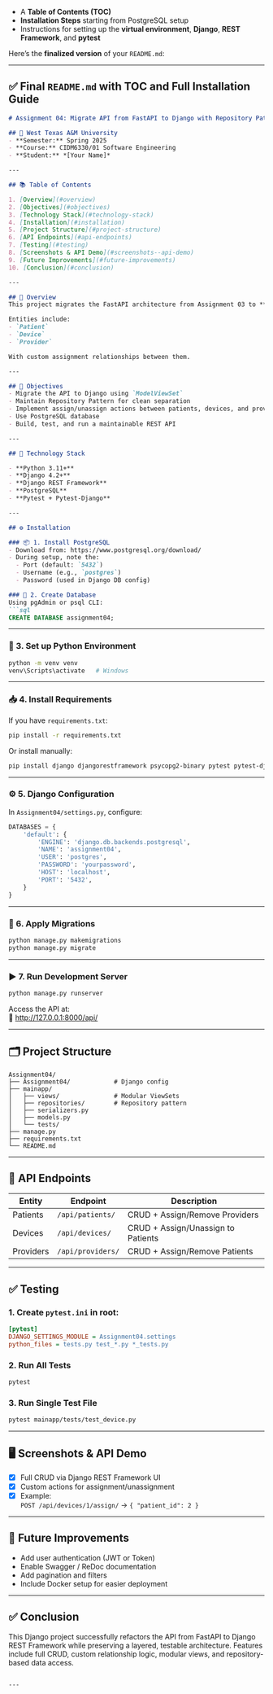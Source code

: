 

- A **Table of Contents (TOC)**  
- **Installation Steps** starting from PostgreSQL setup  
- Instructions for setting up the **virtual environment**, **Django**, **REST Framework**, and **pytest**

Here’s the **finalized version** of your `README.md`:

---

## ✅ Final `README.md` with TOC and Full Installation Guide

```markdown
# Assignment 04: Migrate API from FastAPI to Django with Repository Pattern

## 🏫 West Texas A&M University
- **Semester:** Spring 2025  
- **Course:** CIDM6330/01 Software Engineering  
- **Student:** *[Your Name]*

---

## 📚 Table of Contents

1. [Overview](#overview)  
2. [Objectives](#objectives)  
3. [Technology Stack](#technology-stack)  
4. [Installation](#installation)  
5. [Project Structure](#project-structure)  
6. [API Endpoints](#api-endpoints)  
7. [Testing](#testing)  
8. [Screenshots & API Demo](#screenshots--api-demo)  
9. [Future Improvements](#future-improvements)  
10. [Conclusion](#conclusion)

---

## 📘 Overview
This project migrates the FastAPI architecture from Assignment 03 to **Django** with **Django REST Framework**, while maintaining layered design and the repository pattern.

Entities include:
- `Patient`
- `Device`
- `Provider`

With custom assignment relationships between them.

---

## 🎯 Objectives
- Migrate the API to Django using `ModelViewSet`
- Maintain Repository Pattern for clean separation
- Implement assign/unassign actions between patients, devices, and providers
- Use PostgreSQL database
- Build, test, and run a maintainable REST API

---

## 🧰 Technology Stack

- **Python 3.11+**
- **Django 4.2+**
- **Django REST Framework**
- **PostgreSQL**
- **Pytest + Pytest-Django**

---

## ⚙️ Installation

### 📦 1. Install PostgreSQL
- Download from: https://www.postgresql.org/download/
- During setup, note the:
  - Port (default: `5432`)
  - Username (e.g., `postgres`)
  - Password (used in Django DB config)

### 🧪 2. Create Database
Using pgAdmin or psql CLI:
```sql
CREATE DATABASE assignment04;
```

---

### 🐍 3. Set up Python Environment
```bash
python -m venv venv
venv\Scripts\activate   # Windows
```

---

### 📥 4. Install Requirements
If you have `requirements.txt`:
```bash
pip install -r requirements.txt
```

Or install manually:
```bash
pip install django djangorestframework psycopg2-binary pytest pytest-django
```

---

### ⚙️ 5. Django Configuration

In `Assignment04/settings.py`, configure:

```python
DATABASES = {
    'default': {
        'ENGINE': 'django.db.backends.postgresql',
        'NAME': 'assignment04',
        'USER': 'postgres',
        'PASSWORD': 'yourpassword',
        'HOST': 'localhost',
        'PORT': '5432',
    }
}
```

---

### 🔄 6. Apply Migrations
```bash
python manage.py makemigrations
python manage.py migrate
```

---

### ▶️ 7. Run Development Server
```bash
python manage.py runserver
```

Access the API at:  
📍 http://127.0.0.1:8000/api/

---

## 🗂️ Project Structure

```
Assignment04/
├── Assignment04/            # Django config
├── mainapp/
│   ├── views/               # Modular ViewSets
│   ├── repositories/        # Repository pattern
│   ├── serializers.py
│   ├── models.py
│   └── tests/
├── manage.py
├── requirements.txt
└── README.md
```

---

## 🔌 API Endpoints

| Entity     | Endpoint                                 | Description                        |
|------------|------------------------------------------|------------------------------------|
| Patients   | `/api/patients/`                         | CRUD + Assign/Remove Providers     |
| Devices    | `/api/devices/`                          | CRUD + Assign/Unassign to Patients |
| Providers  | `/api/providers/`                        | CRUD + Assign/Remove Patients      |

---

## ✅ Testing

### 1. Create `pytest.ini` in root:
```ini
[pytest]
DJANGO_SETTINGS_MODULE = Assignment04.settings
python_files = tests.py test_*.py *_tests.py
```

### 2. Run All Tests
```bash
pytest
```

### 3. Run Single Test File
```bash
pytest mainapp/tests/test_device.py
```

---

## 🖥️ Screenshots & API Demo

- [x] Full CRUD via Django REST Framework UI
- [x] Custom actions for assignment/unassignment
- [x] Example:  
  `POST /api/devices/1/assign/` → `{ "patient_id": 2 }`

---

## 🚀 Future Improvements
- Add user authentication (JWT or Token)
- Enable Swagger / ReDoc documentation
- Add pagination and filters
- Include Docker setup for easier deployment

---

## ✅ Conclusion
This Django project successfully refactors the API from FastAPI to Django REST Framework while preserving a layered, testable architecture. Features include full CRUD, custom relationship logic, modular views, and repository-based data access.

```

---
